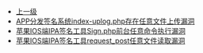 * [上一级](docs/wy876_poc/)
* [APP分发签名系统index-uplog.php存在任意文件上传漏洞](docs/wy876_poc/%E5%88%86%E5%8F%91%E7%AD%BE%E5%90%8D%E7%B3%BB%E7%BB%9F/APP%E5%88%86%E5%8F%91%E7%AD%BE%E5%90%8D%E7%B3%BB%E7%BB%9Findex-uplog.php%E5%AD%98%E5%9C%A8%E4%BB%BB%E6%84%8F%E6%96%87%E4%BB%B6%E4%B8%8A%E4%BC%A0%E6%BC%8F%E6%B4%9E.md)
* [苹果IOS端IPA签名工具Sign.php前台任意命令执行漏洞](docs/wy876_poc/%E5%88%86%E5%8F%91%E7%AD%BE%E5%90%8D%E7%B3%BB%E7%BB%9F/%E8%8B%B9%E6%9E%9CIOS%E7%AB%AFIPA%E7%AD%BE%E5%90%8D%E5%B7%A5%E5%85%B7Sign.php%E5%89%8D%E5%8F%B0%E4%BB%BB%E6%84%8F%E5%91%BD%E4%BB%A4%E6%89%A7%E8%A1%8C%E6%BC%8F%E6%B4%9E.md)
* [苹果IOS端IPA签名工具request_post任意文件读取漏洞](docs/wy876_poc/%E5%88%86%E5%8F%91%E7%AD%BE%E5%90%8D%E7%B3%BB%E7%BB%9F/%E8%8B%B9%E6%9E%9CIOS%E7%AB%AFIPA%E7%AD%BE%E5%90%8D%E5%B7%A5%E5%85%B7request_post%E4%BB%BB%E6%84%8F%E6%96%87%E4%BB%B6%E8%AF%BB%E5%8F%96%E6%BC%8F%E6%B4%9E.md)
